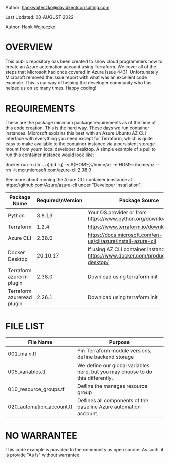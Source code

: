 Author: hankwojteczko@davidkentconsulting.com

Last Updated: 08-AUGUST-2022

Author: Hank Wojteczko

OVERVIEW
========
This public repository has been created to show cloud programmers how to create an Azure
automation account using Terraform. We cover all of the steps that Microsoft had once
covered in Azure Issue 4431. Unfortunately Microsoft removed the issue report with
what was an excellent code example. This is our way of helping the developer community
who has helped us on so many times. Happy coding!

REQUIREMENTS
============
These are the package minimum package requirements as of the time of this code creation.
This is the hard way. These days we run container instances. Microsoft explains this best
with an Azure Ubuntu AZ CLI interface with everything you need except for Terraform,
which is quite easy to make available to the container instance via a persistent
storage mount from yourn local developer desktop. A simple example of a pull to run this
container instance would look like:

docker run -u $(id -u):$(id -g) -v ${HOME}:/home/az -e HOME=/home/az --rm -it mcr.microsoft.com/azure-cli:2.38.0

See more about running the Azure CLI container innstance at https://github.com/Azure/azure-cli under
"Developer Installation".

| Package Name                   | Required\nVersion | Package Source                                                                      |
|--------------------------------|-------------------|-------------------------------------------------------------------------------------|
| Python                         | 3.8.13            | Your OS provider or from https://www.python.org/downloads/                          |
| Terraform                      | 1.2.4             | https://www.terraform.io/downloads                                                  |
| Azure CLI                      | 2.38.0            | https://docs.microsoft.com/en-us/cli/azure/install-azure-cli                        |
| Docker Desktop                 | 20.10.17          | If using AZ CLI container instance, https://www.docker.com/products/docker-desktop/ |
| Terraform azurerm plugin       | 2.38.0            | Download using terraform init                                                       |
| Terraform azureread plugin     | 2.26.1            | Download using terraform init                                                       |

FILE LIST
=========
| File Name                 | Purpose                                                                        |
|---------------------------|--------------------------------------------------------------------------------|
| 001_main.tf               | Pin Terraform module versions, define backend storage                          |
| 005_variables.tf          | We define our global variables here, but you may choose to do this differently.|
| 010_resource_groups.tf    | Define the manages resource group                                              |
| 020_automation_account.tf | Defines all components of the baseline Azure automation account.               |

NO WARRANTEE
============
This code example is provided to the community as open source. As such, it is provide "As Is" without
warrantee.